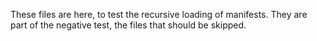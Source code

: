 These files are here, to test the recursive loading of manifests.
They are part of the negative test, the files that should be skipped.